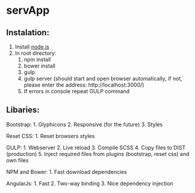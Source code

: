 servApp
=======

Instalation:
------------
1. Install [node.js](https://nodejs.org/en/)
2. In root directory:
	1. npm install
	2. bower install
	3. gulp
	4. gulp server (should start and open browser automatically, if not, please enter the address: http://localhost:3000/)
	5. If errors in console repeat GULP command


Libaries:
---------

Bootstrap:
	1. Glyphicons
	2. Responsive (for the future)
	3. Styles

Reset CSS:
	1. Reset browsers styles

GULP:
	1. Webserver
	2. Live reload
	3. Compile SCSS
	4. Copy files to DIST (production)
	5. Inject required files from plugins (bootstrap, reset css) and own files

NPM and Bower: 
	1. Fast download dependencies

AngularJs:
	1. Fast
	2. Two-way binding
	3. Nice dependency injection